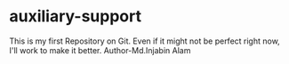 # auxiliary-support
This is my first Repository on Git. Even if it might not be perfect right now, I'll work to make it better.
Author-Md.Injabin Alam
